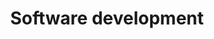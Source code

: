 ---
title: Software development
layout: auto_contents
hide_toc: true
categories:
  - first_steps:
    category_name: First steps
    category_items:
      - setup_windows:
        item_name: Set up on Windows
        item_desc: Install VSCode, Python via scoop
        item_icon: /img/setup.svg
        item_page: /classroom/setup-windows
      - setup_macos:
        item_name: Set up on macOS
        item_desc: Install VSCode, Python via Homebrew
        item_icon: /img/setup.svg
        item_page: /classroom/setup-macos
      - setup_linux:
        item_name: Set up on Linux
        item_desc: Install Python via pyenv
        item_icon: /img/setup.svg
        item_page: /classroom/setup-linux
      - glossary:
        item_name: Glossary
        item_icon: /programming/img/dictionaries.svg
        item_page: /classroom/glossary
  - basics:
    category_name: Programming basics
    category_items:
      - intro:
        item_name: Intro to programming
        item_desc: Decompose a program, create variables
        item_icon: img/programming.svg
        item_page: 01-variables
      - data:
        item_name: Data types
        item_desc: Text, numbers, and more
        item_icon: img/next-steps.svg
        item_page: 02-data
      - functions:
        item_name: Functions
        item_desc: Blocks of code that you can run any time
        item_icon: img/comments.svg
        item_page: 03-functions
      - collections:
        item_name: Collections
        item_desc: Store multiple data in one variable
        item_icon: img/lists.svg
        item_page: 04-collections
      - for_loops:
        item_name: Loops
        item_desc: Repeat code for each item in a collection
        item_icon: img/loops.svg
        item_page: 05-loops
      - functions:
        item_name: Exceptions
        item_desc: Stop your program from crashing!
        item_icon: img/functions.svg
        item_page: 06-exceptions
      - mastermind:
        item_name: Mastermind
        item_desc: Make a guessing game
        item_icon: img/password.svg
        item_page: a-mastermind

---